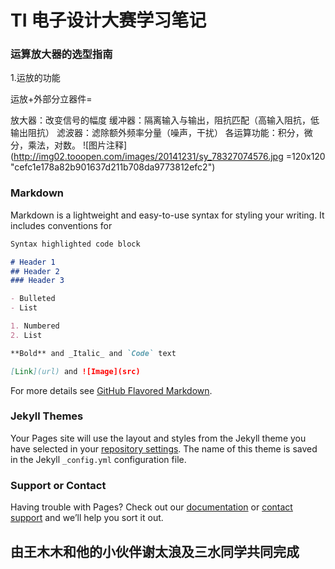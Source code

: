 # TI 电子设计大赛学习笔记

### 运算放大器的选型指南
1.运放的功能 

运放+外部分立器件= 

放大器：改变信号的幅度 
缓冲器：隔离输入与输出，阻抗匹配（高输入阻抗，低输出阻抗） 
滤波器：滤除额外频率分量（噪声，干扰）
各运算功能：积分，微分，乘法，对数。
![图片注释](http://img02.tooopen.com/images/20141231/sy_78327074576.jpg =120x120 "cefc1e178a82b901637d211b708da9773812efc2")

### Markdown

Markdown is a lightweight and easy-to-use syntax for styling your writing. It includes conventions for

```markdown
Syntax highlighted code block

# Header 1
## Header 2
### Header 3

- Bulleted
- List

1. Numbered
2. List

**Bold** and _Italic_ and `Code` text

[Link](url) and ![Image](src)
```

For more details see [GitHub Flavored Markdown](https://guides.github.com/features/mastering-markdown/).

### Jekyll Themes

Your Pages site will use the layout and styles from the Jekyll theme you have selected in your [repository settings](https://github.com/x615/x615.github.io/settings). The name of this theme is saved in the Jekyll `_config.yml` configuration file.

### Support or Contact

Having trouble with Pages? Check out our [documentation](https://help.github.com/categories/github-pages-basics/) or [contact support](https://github.com/contact) and we’ll help you sort it out.
## 由王木木和他的小伙伴谢太浪及三水同学共同完成
